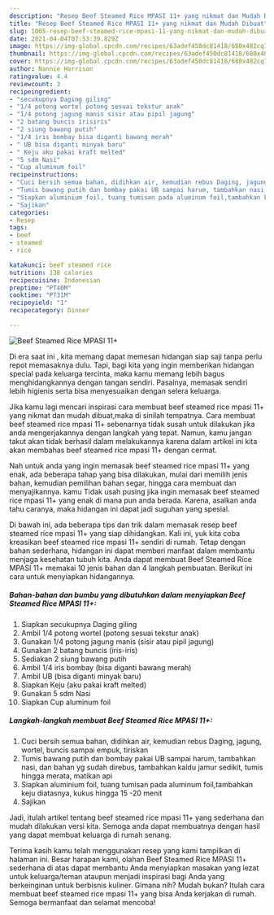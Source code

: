 ```yaml
---
description: "Resep Beef Steamed Rice MPASI 11+ yang nikmat dan Mudah Dibuat"
title: "Resep Beef Steamed Rice MPASI 11+ yang nikmat dan Mudah Dibuat"
slug: 1005-resep-beef-steamed-rice-mpasi-11-yang-nikmat-dan-mudah-dibuat
date: 2021-04-04T07:53:39.829Z
image: https://img-global.cpcdn.com/recipes/63adef450dc81418/680x482cq70/beef-steamed-rice-mpasi-11-foto-resep-utama.jpg
thumbnail: https://img-global.cpcdn.com/recipes/63adef450dc81418/680x482cq70/beef-steamed-rice-mpasi-11-foto-resep-utama.jpg
cover: https://img-global.cpcdn.com/recipes/63adef450dc81418/680x482cq70/beef-steamed-rice-mpasi-11-foto-resep-utama.jpg
author: Nannie Harrison
ratingvalue: 4.4
reviewcount: 3
recipeingredient:
- "secukupnya Daging giling"
- "1/4 potong wortel potong sesuai tekstur anak"
- "1/4 potong jagung manis sisir atau pipil jagung"
- "2 batang buncis irisiris"
- "2 siung bawang putih"
- "1/4 iris bombay bisa diganti bawang merah"
- " UB bisa diganti minyak baru"
- " Keju aku pakai kraft melted"
- "5 sdm Nasi"
- "Cup aluminum foil"
recipeinstructions:
- "Cuci bersih semua bahan, didihkan air, kemudian rebus Daging, jagung, wortel, buncis sampai empuk, tiriskan"
- "Tumis bawang putih dan bombay pakai UB sampai harum, tambahkan nasi, dan bahan yg sudah direbus, tambahkan kaldu jamur sedikit, tumis hingga merata, matikan api"
- "Siapkan aluminium foil, tuang tumisan pada aluminum foil,tambahkan keju diatasnya, kukus hingga 15 -20 menit"
- "Sajikan"
categories:
- Resep
tags:
- beef
- steamed
- rice

katakunci: beef steamed rice 
nutrition: 138 calories
recipecuisine: Indonesian
preptime: "PT40M"
cooktime: "PT31M"
recipeyield: "1"
recipecategory: Dinner

---
```



![Beef Steamed Rice MPASI 11+](https://img-global.cpcdn.com/recipes/63adef450dc81418/680x482cq70/beef-steamed-rice-mpasi-11-foto-resep-utama.jpg)

Di era  saat ini , kita memang dapat memesan hidangan siap saji tanpa perlu repot memasaknya dulu. Tapi, bagi kita yang ingin memberikan hidangan special pada keluarga tercinta, maka kamu memang lebih bagus menghidangkannya dengan tangan sendiri. Pasalnya, memasak sendiri lebih higienis serta bisa menyesuaikan dengan selera keluarga.

Jika kamu lagi mencari inspirasi cara membuat beef steamed rice mpasi 11+ yang nikmat dan mudah dibuat,maka di sinilah tempatnya. Cara membuat beef steamed rice mpasi 11+  sebenarnya tidak susah untuk dilakukan jika anda mengerjakannya dengan langkah yang tepat. Namun, kamu jangan takut akan tidak berhasil dalam melakukannya 
karena dalam artikel ini kita akan membahas beef steamed rice mpasi 11+ dengan cermat.  



Nah untuk anda yang ingin memasak beef steamed rice mpasi 11+ yang enak, ada beberapa tahap yang bisa dilakukan, mulai dari memilih jenis bahan, kemudian pemilihan bahan segar, hingga cara membuat dan menyajikannya. kamu Tidak usah pusing jika ingin memasak beef steamed rice mpasi 11+ yang enak di mana pun anda berada. Karena, asalkan anda  tahu caranya, maka hidangan ini dapat jadi suguhan yang spesial.

Di bawah ini, ada beberapa tips dan trik dalam memasak resep beef steamed rice mpasi 11+ yang siap dihidangkan. Kali ini, yuk kita coba kreasikan beef steamed rice mpasi 11+ sendiri di rumah. Tetap dengan bahan sederhana, hidangan ini dapat memberi manfaat dalam membantu menjaga kesehatan tubuh kita. Anda dapat membuat Beef Steamed Rice MPASI 11+ memakai 10 jenis bahan dan 4 langkah pembuatan. Berikut ini cara untuk menyiapkan hidangannya.

<!--inarticleads1-->

##### Bahan-bahan dan bumbu yang dibutuhkan dalam menyiapkan Beef Steamed Rice MPASI 11+:

1. Siapkan secukupnya Daging giling
1. Ambil 1/4 potong wortel (potong sesuai tekstur anak)
1. Gunakan 1/4 potong jagung manis (sisir atau pipil jagung)
1. Gunakan 2 batang buncis (iris-iris)
1. Sediakan 2 siung bawang putih
1. Ambil 1/4 iris bombay (bisa diganti bawang merah)
1. Ambil  UB (bisa diganti minyak baru)
1. Siapkan  Keju (aku pakai kraft melted)
1. Gunakan 5 sdm Nasi
1. Siapkan Cup aluminum foil




<!--inarticleads2-->

##### Langkah-langkah membuat Beef Steamed Rice MPASI 11+:

1. Cuci bersih semua bahan, didihkan air, kemudian rebus Daging, jagung, wortel, buncis sampai empuk, tiriskan
1. Tumis bawang putih dan bombay pakai UB sampai harum, tambahkan nasi, dan bahan yg sudah direbus, tambahkan kaldu jamur sedikit, tumis hingga merata, matikan api
1. Siapkan aluminium foil, tuang tumisan pada aluminum foil,tambahkan keju diatasnya, kukus hingga 15 -20 menit
1. Sajikan




Jadi, itulah artikel tentang  beef steamed rice mpasi 11+  yang sederhana dan mudah dilakukan versi kita. Semoga anda dapat membuatnya dengan hasil yang dapat membuat keluarga di rumah senang. 

Terima kasih kamu telah menggunakan resep yang kami tampilkan di halaman ini. Besar harapan kami, olahan  Beef Steamed Rice MPASI 11+ sederhana di atas dapat membantu Anda menyiapkan masakan yang lezat untuk keluarga/teman ataupun menjadi inspirasi bagi Anda yang berkeinginan untuk berbisnis kuliner. Gimana nih? Mudah bukan? Itulah cara membuat beef steamed rice mpasi 11+ yang bisa Anda kerjakan di rumah. Semoga bermanfaat dan selamat mencoba!

